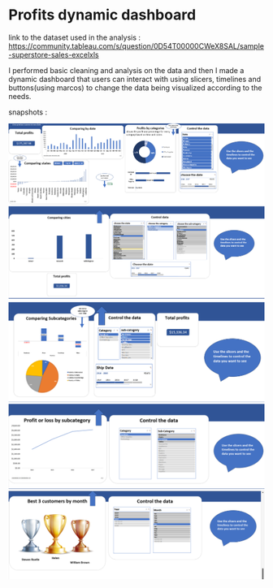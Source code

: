 # Profits dynamic dashboard

link to the dataset used in the analysis : https://community.tableau.com/s/question/0D54T00000CWeX8SAL/sample-superstore-sales-excelxls

I performed basic cleaning and analysis on the data and then I made a dynamic dashboard that users can interact with using slicers, timelines and buttons(using marcos) to change the data being visualized according to the needs.

snapshots : 

![](photos/1.png)
![](photos/2.png)
![](photos/3.png)
![](photos/4.png)
![](photos/5.png)
